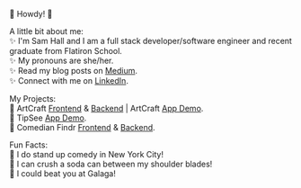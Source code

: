 🤠 Howdy! 🤠    

A little bit about me:  
✨ I'm Sam Hall and I am a full stack developer/software engineer and recent graduate from Flatiron School.  
✨ My pronouns are she/her.  
✨ Read my blog posts on [Medium](https://samhalll.medium.com/).  
✨ Connect with me on [LinkedIn](https://www.linkedin.com/in/sam-l-hall/).    

My Projects:  
🤖 ArtCraft [Frontend](https://github.com/samhall330/ArtCraftFrontend) & [Backend](https://github.com/samhall330/ArtCraftBackend) | ArtCraft [App Demo](https://youtu.be/7JWl2oUmVds).   
🤖 TipSee [App Demo](https://youtu.be/6YKwBB09EME).   
🤖 Comedian Findr [Frontend](https://github.com/evaldman/ComedianFindrFrontEnd) & [Backend](https://github.com/evaldman/ComedianFindrBackEnd).     

Fun Facts:  
🦑 I do stand up comedy in New York City!  
🦑 I can crush a soda can between my shoulder blades!  
🦑 I could beat you at Galaga!  
